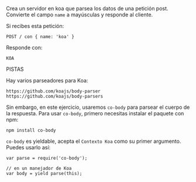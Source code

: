 Crea un servidor en koa que parsea los datos de una petición post. Convierte el campo `name` a mayúsculas y responde al cliente.

Si recibes esta petición:

```
POST / con { name: 'koa' }
```

Responde con:

```
KOA
```

PISTAS

Hay varios parseadores para Koa:

```
https://github.com/koajs/body-parser
https://github.com/koajs/body-parsers
```
Sin embargo, en este ejercicio, usaremos `co-body` para parsear el cuerpo de la respuesta.
Para usar `co-body`, primero necesitas instalar el paquete con npm:

```
npm install co-body
```

`co-body` es yieldable, acepta el `Contexto Koa` como su primer argumento.
Puedes usarlo así:

```
var parse = require('co-body');

// en un manejador de Koa
var body = yield parse(this);
```
